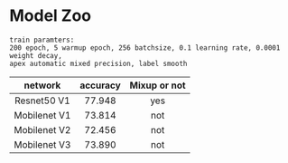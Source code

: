 # Model Zoo
```
train paramters: 
200 epoch, 5 warmup epoch, 256 batchsize, 0.1 learning rate, 0.0001 weight decay, 
apex automatic mixed precision, label smooth
```
|     network     | accuracy | Mixup or not |
| :-------------: | :------: |   :------:   |
|  Resnet50 V1    |  77.948  |     yes      |
|  Mobilenet V1   |  73.814  |     not      |
|  Mobilenet V2   |  72.456  |     not      |
|  Mobilenet V3   |  73.890  |     not      |
